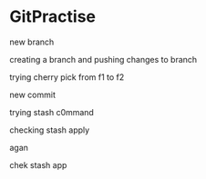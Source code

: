 
# GitPractise

new branch

creating a branch and pushing changes to branch

trying cherry pick from f1 to f2


new commit

trying stash c0mmand


checking stash apply

agan

chek stash app
